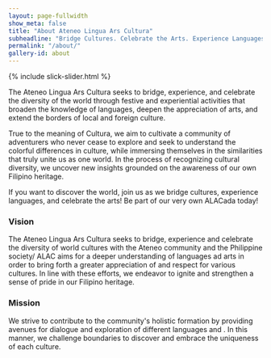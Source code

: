 ```yaml
---
layout: page-fullwidth
show_meta: false
title: "About Ateneo Lingua Ars Cultura"
subheadline: "Bridge Cultures. Celebrate the Arts. Experience Languages"
permalink: "/about/"
gallery-id: about
---
```


{% include slick-slider.html %}

The Ateneo Lingua Ars Cultura seeks to bridge, experience, and celebrate the diversity of the world through festive and experiential  activities that broaden the knowledge of languages, deepen the appreciation of arts, and extend the borders of local and foreign culture. 
 
True to the meaning of Cultura, we aim to cultivate a community of adventurers who never cease to explore and seek to understand the colorful differences in culture, while immersing themselves in the similarities that truly unite us as one world. In the process of recognizing cultural diversity, we uncover new insights grounded on the awareness of our own Filipino heritage.
 
If you want to discover the world, join us as we bridge cultures, experience languages, and celebrate the arts! Be part of our very own ALACada today!

### Vision

The Ateneo Lingua Ars Cultura seeks to bridge, experience and celebrate the diversity of world cultures with the Ateneo community and the Philippine society/ ALAC aims for a deeper understanding of languages ad arts in order to bring forth a greater appreciation of and respect for various cultures. In line with these efforts, we endeavor to ignite and strengthen a sense of pride in our Filipino heritage. 

### Mission

We strive to contribute to the community's holistic formation by providing avenues for dialogue and exploration of different languages and . In this manner, we challenge boundaries to discover and embrace the uniqueness of each culture.
 
